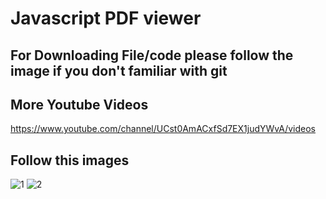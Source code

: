 # Javascript PDF viewer
## For Downloading File/code please follow the image if you don't familiar with git  
## More Youtube Videos
https://www.youtube.com/channel/UCst0AmACxfSd7EX1judYWvA/videos
## Follow this images
![1](https://user-images.githubusercontent.com/53081020/173223297-c7423536-d9ac-43bf-817a-4c583d46d72b.JPG)
![2](https://user-images.githubusercontent.com/53081020/173223299-e980ca8c-bb11-4c26-8bb5-44ba61bae57e.JPG)
